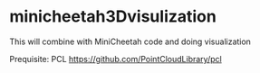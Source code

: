 # minicheetah3Dvisulization
This will combine with MiniCheetah code and doing visualization



Prequisite:
PCL
  https://github.com/PointCloudLibrary/pcl
